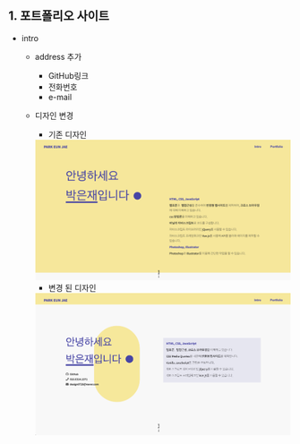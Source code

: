 ## 1. 포트폴리오 사이트
- intro

  - address 추가
    - GitHub링크
    - 전화번호
    - e-mail
    
  - 디자인 변경
    - 기존 디자인
    <img src="./imgs/200809_1.png" width="600px">
    <br/>
    
    - 변경 된 디자인
    <img src="./imgs/200809_2.png" width="600px">
    
    
    
    
